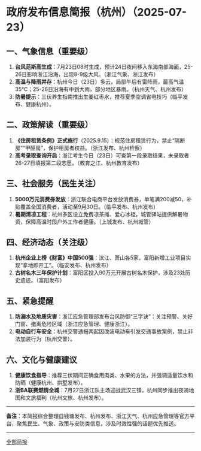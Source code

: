 

# 政府发布信息简报（杭州）（2025-07-23）

## 一、气象信息（重要级）
1. **台风范斯高生成**：7月23日08时生成，预计24日夜间移入东海南部海面，25-26日影响浙江沿海，出现8-9级大风。（浙江气象、浙江发布）
2. **高温与降雨并存**：杭州今日（23日）多云，局部午后有雷阵雨，最高气温35℃；25-26日沿海有中到大雨，部分地区暴雨。（杭州天气、杭州发布）
3. **防暑提示**：三伏养生指南推出生姜红枣水，推荐夏季空调省电技巧（临平发布、健康杭州）。

## 二、政策解读（重要级）
1. **《住房租赁条例》正式施行**（2025.9.15）：规范住房租赁行为，禁止“隔断房”“甲醛房”，保护租房者权益。（浙江发布、杭州检察）
2. **高考录取查询开启**：浙江考生今日（23日）可查第一段录取结果，未录取者26-27日填报第二段志愿。（教育之江、杭州教育发布）

## 三、社会服务（民生关注）
1. **5000万元消费券发放**：浙江联合电商平台发放消费券，单笔满200减50，补贴覆盖全国消费者，活动至9月30日。（临平发布、杭州发布）
2. **暑期清凉工程**：杭州多区设立免费凉茶摊、爱心冰柜，城管驿站提供解暑物资，保障高温时段户外工作者健康。（上城发布、杭州城管）

## 四、经济动态（关注级）
1. **杭州企业上榜《财富》中国500强**：滨江、萧山各5家，富阳新增工业项目实现“拿地即开工”。（临安发布、杭州发布）
2. **古树名木三年保护计划**：富阳区投入90万元开展古树名木保护，涉及23处历史遗迹。（富阳发布）

## 五、紧急提醒
1. **防溺水及地质灾害**：浙江应急管理部发布台风防御“三字诀”：关注预警、关好门窗、撤离危险区域（浙江应急管理、健康浙江）。
2. **电动自行车安全**：杭州交警通报两起因改装电动车引发交通事故案例，禁止非法加装行为（杭州交警）。

## 六、文化与健康建议
1. **健康饮食指导**：推荐三伏期间正确食用肉类、水果的方法，并强调适量饮水和防晒（健康杭州、拱墅发布）。
2. **浙BA联赛燃情全城**：7月27日浙江队主场迎战武汉三镇，杭州同步推出夜骑地图和文旅福利（杭州文旅、杭州发布）。

---

**备注**：本简报综合整理自钱塘发布、杭州发布、浙江天气、杭州应急管理等官方平台，聚焦民生、气象、政策与安防类信息，涉及时效性强的话题优先推送。

---
[全部简报](../Table.md)